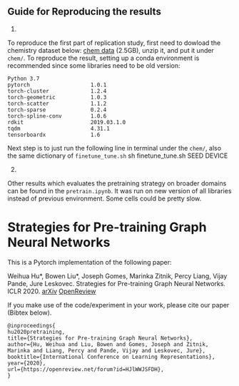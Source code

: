 
## Guide for Reproducing the results

1. 
To reproduce the first part of replication study, first need to dowload the chemistry dataset below:
 [chem data](https://snap.stanford.edu/gnn-pretrain/data/chem_dataset.zip) (2.5GB), unzip it, and put it under `chem/`.
To reproduce the result, setting up a conda environment is recommended since some libraries need to be old version:
```
Python 3.7
pytorch                   1.0.1
torch-cluster             1.2.4              
torch-geometric           1.0.3
torch-scatter             1.1.2 
torch-sparse              0.2.4
torch-spline-conv         1.0.6
rdkit                     2019.03.1.0
tqdm                      4.31.1
tensorboardx              1.6
```
Next step is to just run the following line in terminal under the `chem/`, also the same dictionary of `finetune_tune.sh`
sh finetune_tune.sh SEED DEVICE

2. 
Other results which evaluates the pretraining strategy on broader domains can be found in the `pretrain.ipynb`.
It was run on new version of all libraries instead of previous environment.
Some cells could be pretty slow.

# Strategies for Pre-training Graph Neural Networks

This is a Pytorch implementation of the following paper: 

Weihua Hu*, Bowen Liu*, Joseph Gomes, Marinka Zitnik, Percy Liang, Vijay Pande, Jure Leskovec. Strategies for Pre-training Graph Neural Networks. ICLR 2020.
[arXiv](https://arxiv.org/abs/1905.12265) [OpenReview](https://openreview.net/forum?id=HJlWWJSFDH) 

If you make use of the code/experiment in your work, please cite our paper (Bibtex below).

```
@inproceedings{
hu2020pretraining,
title={Strategies for Pre-training Graph Neural Networks},
author={Hu, Weihua and Liu, Bowen and Gomes, Joseph and Zitnik, Marinka and Liang, Percy and Pande, Vijay and Leskovec, Jure},
booktitle={International Conference on Learning Representations},
year={2020},
url={https://openreview.net/forum?id=HJlWWJSFDH},
}
```



